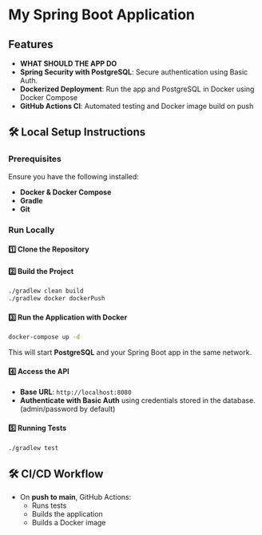 # My Spring Boot Application

## Features
- **WHAT SHOULD THE APP DO**
- **Spring Security with PostgreSQL**: Secure authentication using Basic Auth.
- **Dockerized Deployment**: Run the app and PostgreSQL in Docker using Docker Compose
- **GitHub Actions CI**: Automated testing and Docker image build on push

## 🛠️ Local Setup Instructions

### Prerequisites
Ensure you have the following installed:
- **Docker & Docker Compose**
- **Gradle**
- **Git**

### Run Locally

#### 1️⃣ Clone the Repository

#### 2️⃣ Build the Project
```bash
./gradlew clean build
./gradlew docker dockerPush
```

#### 3️⃣ Run the Application with Docker
```bash
docker-compose up -d
```
This will start **PostgreSQL** and your Spring Boot app in the same network.

#### 4️⃣ Access the API
- **Base URL**: `http://localhost:8080`
- **Authenticate with Basic Auth** using credentials stored in the database. (admin/password by default)

#### 5️⃣ Running Tests
```bash
./gradlew test
```

## 🛠️ CI/CD Workflow
- On **push to main**, GitHub Actions:
  - Runs tests
  - Builds the application
  - Builds a Docker image

